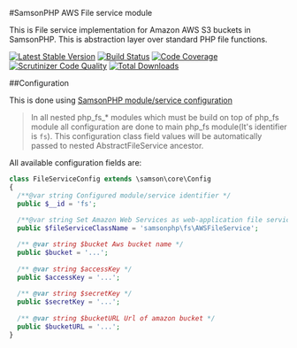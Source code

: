 #SamsonPHP AWS File service module

This is File service implementation for Amazon AWS S3 buckets in SamsonPHP.
This is abstraction layer over standard PHP file functions. 
 
[![Latest Stable Version](https://poser.pugx.org/samsonphp/fs_aws/v/stable.svg)](https://packagist.org/packages/samsonphp/fs_aws)
[![Build Status](https://travis-ci.org/SamsonPHP/fs_aws.svg?branch=master)](https://travis-ci.org/SamsonPHP/fs_aws)
[![Code Coverage](https://scrutinizer-ci.com/g/samsonphp/fs_aws/badges/coverage.png?b=master)](https://scrutinizer-ci.com/g/samsonphp/fs_aws/?branch=master)
[![Scrutinizer Code Quality](https://scrutinizer-ci.com/g/samsonphp/fs_aws/badges/quality-score.png?b=master)](https://scrutinizer-ci.com/g/samsonphp/fs_aws/?branch=master)
[![Total Downloads](https://poser.pugx.org/samsonphp/fs_aws/downloads.svg)](https://packagist.org/packages/samsonphp/fs_aws)

##Configuration  

This is done using [SamsonPHP module/service configuration](https://github.com/samsonos/php_core/wiki/0.3-Configurating)

> In all nested php_fs_* modules which must be build on top of php_fs module all configuration are done to main php_fs module(It's identifier is ```fs```). This configuration class field values will be automatically passed to nested AbstractFileService ancestor.

All available configuration fields are:
```php
class FileServiceConfig extends \samson\core\Config 
{
  /**@var string Configured module/service identifier */
  public $__id = 'fs';
  
  /**@var string Set Amazon Web Services as web-application file service using its class name */
  public $fileServiceClassName = 'samsonphp\fs\AWSFileService';

  /** @var string $bucket Aws bucket name */
  public $bucket = '...';
 
  /** @var string $accessKey */
  public $accessKey = '...';
 
  /** @var string $secretKey */
  public $secretKey = '...';
 
  /** @var string $bucketURL Url of amazon bucket */
  public $bucketURL = '...';
}

